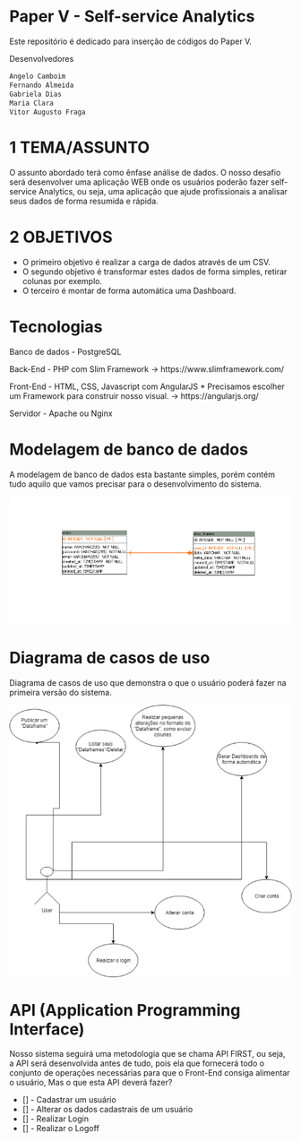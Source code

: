 # Paper V - Self-service Analytics
Este repositório é dedicado para inserção de códigos do Paper V.

Desenvolvedores

    Angelo Camboim
    Fernando Almeida
    Gabriela Dias
    Maria Clara
    Vitor Augusto Fraga

# 1 TEMA/ASSUNTO

O assunto abordado terá como ênfase análise de dados. O nosso desafio será desenvolver uma aplicação WEB onde os usuários poderão fazer self-service Analytics, ou seja, uma aplicação que ajude profissionais a analisar seus dados de forma resumida e rápida.

# 2 OBJETIVOS 

 - O primeiro objetivo é realizar a carga de dados através de um CSV.  
 - O   segundo objetivo é transformar estes dados de forma simples, retirar
   colunas por exemplo.  
 - O terceiro é montar de forma automática uma  Dashboard.

# Tecnologias

<p>Banco de dados  - PostgreSQL</p> 
<p>Back-End - PHP com Slim Framework -> https://www.slimframework.com/ </p> 
<p>Front-End - HTML, CSS, Javascript com AngularJS * Precisamos escolher um Framework para construir nosso visual. -> https://angularjs.org/ </p>

Servidor - Apache ou Nginx

# Modelagem de banco de dados 
<p>A modelagem de banco de dados esta bastante simples, porém contém tudo aquilo que vamos precisar para o desenvolvimento do sistema.</p>
<img src="https://github.com/vitorfraga/ads0038-paperV/blob/master/DER/der.PNG">

# Diagrama de casos de uso 
<p>Diagrama de casos de uso que demonstra o que o usuário poderá fazer na primeira versão do sistema.</p>
<img src="https://github.com/vitorfraga/ads0038-paperV/blob/master/Casos%20de%20uso/casos%20de%20uso.png">

# API (Application Programming Interface)
<p>Nosso sistema seguirá uma metodologia que se chama API FIRST, ou seja, a API será desenvolvida antes de tudo, pois ela que fornecerá todo o conjunto de operações necessárias para que o Front-End consiga alimentar o usuário, Mas o que esta API deverá fazer? </p>

- [] - Cadastrar um usuário
- [] - Alterar os dados cadastrais de um usuário
- [] - Realizar Login
- [] - Realizar o Logoff
 


